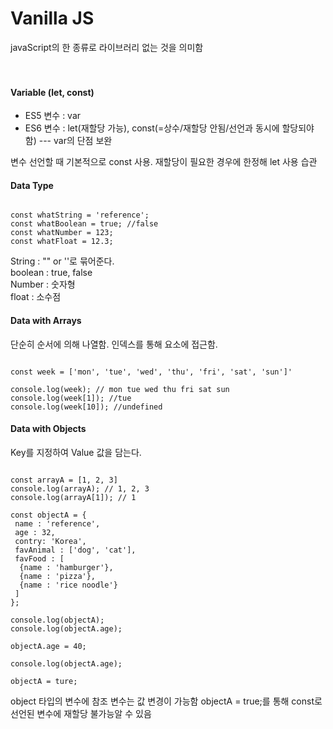 # Vanilla JS
javaScript의 한 종류로 라이브러리 없는 것을 의미함
<br><br><br>


 #### Variable (let, const)

* ES5 변수 : var<br>
* ES6 변수 : let(재할당 가능), const(=상수/재할당 안됨/선언과 동시에 할당되야 함) --- var의 단점 보완

 변수 선언할 때 기본적으로 const 사용. 재할당이 필요한 경우에 한정해 let 사용 습관
  
#### Data Type
<pre><code>
const whatString = 'reference';
const whatBoolean = true; //false
const whatNumber = 123;
const whatFloat = 12.3;
</code></pre>

String : "" or ''로 묶어준다.   
boolean : true, false   
Number : 숫자형   
float : 소수점   

#### Data with Arrays
 단순히 순서에 의해 나열함. 인덱스를 통해 요소에 접근함.
<pre><code>
const week = ['mon', 'tue', 'wed', 'thu', 'fri', 'sat', 'sun']'

console.log(week); // mon tue wed thu fri sat sun   
console.log(week[1]); //tue   
console.log(week[10]); //undefined
</code></pre>

#### Data with Objects
 Key를 지정하여 Value 값을 담는다. 
<pre><code>
const arrayA = [1, 2, 3]
console.log(arrayA); // 1, 2, 3
console.log(arrayA[1]); // 1

const objectA = {
 name : 'reference',
 age : 32,
 contry: 'Korea',
 favAnimal : ['dog', 'cat'],
 favFood : [
  {name : 'hamburger'},
  {name : 'pizza'},
  {name : 'rice noodle'}
 ]
};

console.log(objectA);
console.log(objectA.age);

objectA.age = 40;

console.log(objectA.age);

objectA = ture;
</code></pre>
    
 object 타입의 변수에 참조 변수는 값 변경이 가능함
 objectA = true;를 통해 const로 선언된 변수에 재할당 불가능알 수 있음

